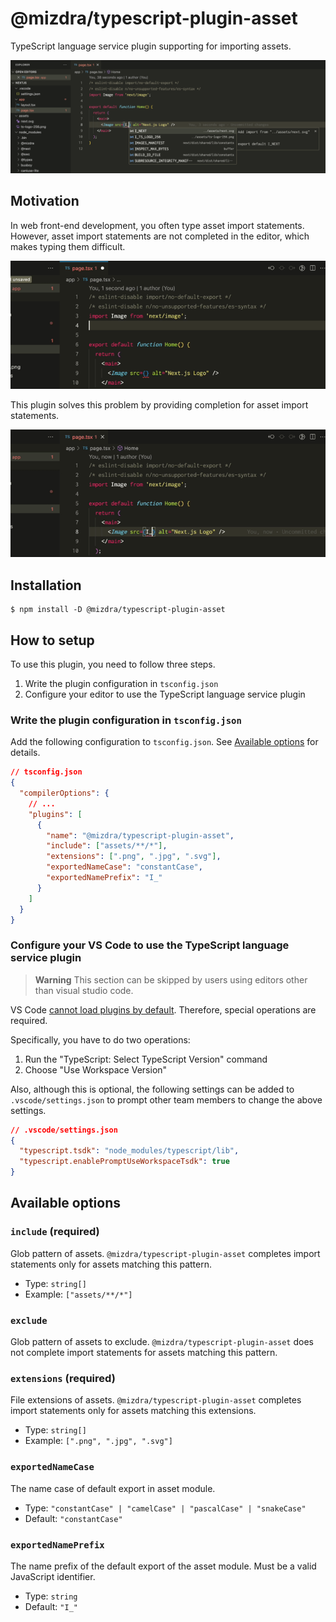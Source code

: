 # @mizdra/typescript-plugin-asset

TypeScript language service plugin supporting for importing assets.

![Screenshot](./docs/screenshot.png)

## Motivation

In web front-end development, you often type asset import statements. However, asset import statements are not completed in the editor, which makes typing them difficult.

![Video showing typing an import statement for an asset. You have to type everything yourself, from the name of the binding to the import specifier.](./docs/typing-asset-import-statement-is-difficult.gif)

This plugin solves this problem by providing completion for asset import statements.

![Video showing completing the import statement of asset.](./docs/complete-asset-import-statement.gif)

## Installation

```console
$ npm install -D @mizdra/typescript-plugin-asset
```

## How to setup

To use this plugin, you need to follow three steps.

1. Write the plugin configuration in `tsconfig.json`
2. Configure your editor to use the TypeScript language service plugin

### Write the plugin configuration in `tsconfig.json`

Add the following configuration to `tsconfig.json`. See [Available options](#available-options) for details.

```json
// tsconfig.json
{
  "compilerOptions": {
    // ...
    "plugins": [
      {
        "name": "@mizdra/typescript-plugin-asset",
        "include": ["assets/**/*"],
        "extensions": [".png", ".jpg", ".svg"],
        "exportedNameCase": "constantCase",
        "exportedNamePrefix": "I_"
      }
    ]
  }
}
```

### Configure your VS Code to use the TypeScript language service plugin

> **Warning**
> This section can be skipped by users using editors other than visual studio code.

VS Code [cannot load plugins by default](https://github.com/microsoft/TypeScript/wiki/Writing-a-Language-Service-Plugin#testing-locally). Therefore, special operations are required.

Specifically, you have to do two operations:

1. Run the "TypeScript: Select TypeScript Version" command
2. Choose "Use Workspace Version"

Also, although this is optional, the following settings can be added to `.vscode/settings.json` to prompt other team members to change the above settings.

```json
// .vscode/settings.json
{
  "typescript.tsdk": "node_modules/typescript/lib",
  "typescript.enablePromptUseWorkspaceTsdk": true
}
```

## Available options

### `include` (required)

Glob pattern of assets. `@mizdra/typescript-plugin-asset` completes import statements only for assets matching this pattern.

- Type: `string[]`
- Example: `["assets/**/*"]`

### `exclude`

Glob pattern of assets to exclude. `@mizdra/typescript-plugin-asset` does not complete import statements for assets matching this pattern.

### `extensions` (required)

File extensions of assets. `@mizdra/typescript-plugin-asset` completes import statements only for assets matching this extensions.

- Type: `string[]`
- Example: `[".png", ".jpg", ".svg"]`

### `exportedNameCase`

The name case of default export in asset module.

- Type: `"constantCase" | "camelCase" | "pascalCase" | "snakeCase"`
- Default: `"constantCase"`

### `exportedNamePrefix`

The name prefix of the default export of the asset module. Must be a valid JavaScript identifier.

- Type: `string`
- Default: `"I_"`
